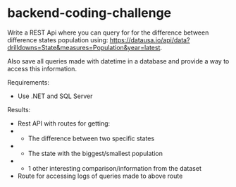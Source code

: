 # backend-coding-challenge

Write a REST Api where you can query for for the difference between difference states population using: https://datausa.io/api/data?drilldowns=State&measures=Population&year=latest.

Also save all queries made with datetime in a database and provide a way to access this information.

Requirements:
- Use .NET and SQL Server



Results:
- Rest API with routes for getting:
- - The difference between two specific states
- - The state with the biggest/smallest population
- - 1 other interesting comparison/information from the dataset 
- Route for accessing logs of queries made to above route


